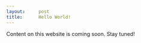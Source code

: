 ```yaml
---
layout:     post
title:      Hello World!
---
```


Content on this website is coming soon. Stay tuned! 
